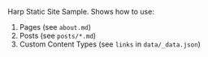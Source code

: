 
Harp Static Site Sample. Shows how to use:

1. Pages (see `about.md`)
2. Posts (see `posts/*.md`)
3. Custom Content Types (see `links` in `data/_data.json`)
